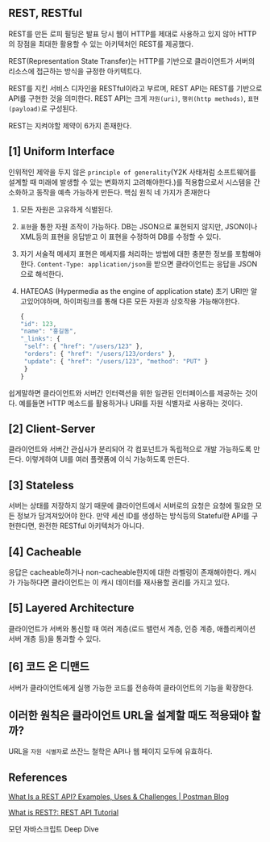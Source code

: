 ## REST, RESTful

REST를 만든 로피 필딩은 발표 당시 웹이 HTTP를 제대로 사용하고 있지 않아 HTTP의 장점을 최대한 활용할 수 있는 아키텍처인 REST를 제공했다.

REST(Representation State Transfer)는 HTTP를 기반으로 클라이언트가 서버의 리소스에 접근하는 방식을 규정한 아키텍트다.

REST를 지킨 서비스 디자인을 RESTful이라고 부르며, REST API는 REST를 기반으로 API를 구현한 것을 의미한다. REST API는 크게 `자원(uri)`, `행위(http methods)`, `표현(payload)`로 구성된다.

REST는 지켜야할 제약이 6가지 존재한다.

## [1] Uniform Interface

인위적인 제약을 두지 않은 `principle of generality`(Y2K 사태처럼 소프트웨어를 설계할 때 미래에 발생할 수 있는 변화까지 고려해야한다.)를 적용함으로서 시스템을 간소화하고 동작을 예측 가능하게 만든다. 핵심 원칙 네 가지가 존재한다

1. 모든 자원은 고유하게 식별된다.
2. `표현`을 통한 자원 조작이 가능하다.
   DB는 JSON으로 표현되지 않지만, JSON이나 XML등의 표현을 응답받고 이 표현을 수정하여 DB를 수정할 수 있다.
3. 자기 서술적 메세지
   표현은 메세지를 처리하는 방법에 대한 충분한 정보를 포함해야한다. `Content-Type: application/json`을 받으면 클라이언트는 응답을 JSON으로 해석한다.
4. HATEOAS (Hypermedia as the engine of application state)
   초기 URI만 알고있어야하며, 하이퍼링크를 통해 다른 모든 자원과 상호작용 가능해야한다.

   ```javascript
   {
   "id": 123,
   "name": "홍길동",
   "_links": {
    "self": { "href": "/users/123" },
    "orders": { "href": "/users/123/orders" },
    "update": { "href": "/users/123", "method": "PUT" }
    }
   }
   ```

쉽게말하면 클라이언트와 서버간 인터랙션을 위한 일관된 인터페이스를 제공하는 것이다. 예를들면 HTTP 메소드를 활용하거나 URI를 자원 식별자로 사용하는 것이다.

## [2] Client-Server

클라이언트와 서버간 관심사가 분리되어 각 컴포넌트가 독립적으로 개발 가능하도록 만든다. 이렇게하여 UI를 여러 플랫폼에 이식 가능하도록 만든다.

## [3] Stateless

서버는 상태를 저장하지 않기 때문에 클라이언트에서 서버로의 요청은 요청에 필요한 모든 정보가 담겨져있어야 한다. 만약 세션 ID를 생성하는 방식등의 Stateful한 API를 구현한다면, 완전한 RESTful 아키텍처가 아니다.

## [4] Cacheable

응답은 cacheable하거나 non-cacheable한지에 대한 라벨링이 존재해야한다. 캐시가 가능하다면 클라이언트는 이 캐시 데이터를 재사용할 권리를 가지고 있다.

## [5] Layered Architecture

클라이언트가 서버와 통신할 때 여러 계층(로드 밸런서 계층, 인증 계층, 애플리케이션 서버 개층 등)을 통과할 수 있다.

## [6] 코드 온 디맨드

서버가 클라이언트에게 실행 가능한 코드를 전송하여 클라이언트의 기능을 확장한다.

## 이러한 원칙은 클라이언트 URL을 설계할 때도 적용돼야 할까?

URL을 `자원 식별자`로 쓰잔느 철학은 API나 웹 페이지 모두에 유효하다.

## References

[What Is a REST API? Examples, Uses & Challenges | Postman Blog](https://blog.postman.com/rest-api-examples/)

[What is REST?: REST API Tutorial](https://restfulapi.net/)

모던 자바스크립트 Deep Dive
